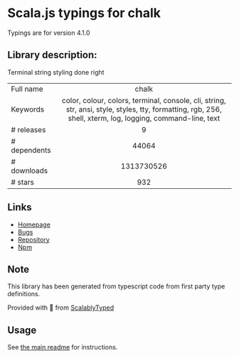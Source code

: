 
# Scala.js typings for chalk

Typings are for version 4.1.0

## Library description:
Terminal string styling done right

|                    |                 |
| ------------------ | :-------------: |
| Full name          | chalk |
| Keywords           | color, colour, colors, terminal, console, cli, string, str, ansi, style, styles, tty, formatting, rgb, 256, shell, xterm, log, logging, command-line, text |
| # releases         | 9 |
| # dependents       | 44064 |
| # downloads        | 1313730526 |
| # stars            | 932 |

## Links
- [Homepage](https://github.com/chalk/chalk#readme)
- [Bugs](https://github.com/chalk/chalk/issues)
- [Repository](https://github.com/chalk/chalk)
- [Npm](https://www.npmjs.com/package/chalk)
    


## Note
This library has been generated from typescript code from first party type definitions.

Provided with :purple_heart: from [ScalablyTyped](https://github.com/oyvindberg/ScalablyTyped)

## Usage
See [the main readme](../../readme.md) for instructions.



